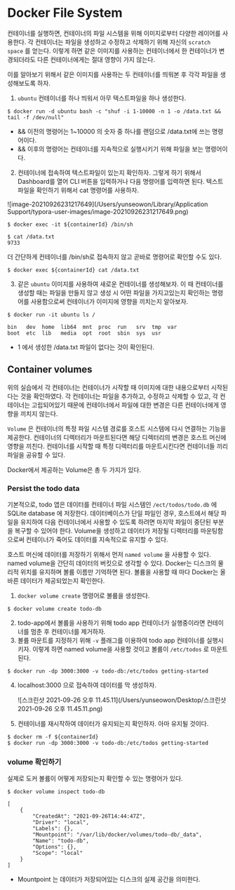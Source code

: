 # Docker File System

컨테이너를 실행하면, 컨테이너의 파일 시스템을 위해 이미지로부터 다양한 레이어를 사용한다. 각 컨테이너는 파일을 생성하고 수정하고 삭제하기 위해 자신의 `scratch space` 를 얻는다. 이렇게 하면 같은 이미지를 사용하는 컨테이너에서 한 컨테이너가 변경되더라도 다른 컨테이너에게는 절대 영향이 가지 않는다.



이를 알아보기 위해서 같은 이미지를 사용하는 두 컨테이너를 띄워본 후 각각 파일을 생성해보도록 하자.

1. `ubuntu` 컨테이너를 하나 띄워서 아무 텍스트파일을 하나 생성한다.

```shell
$ docker run -d ubuntu bash -c "shuf -i 1-10000 -n 1 -o /data.txt && tail -f /dev/null"
```

* && 이전의 명령어는 1~10000 의 숫자 중 하나를 랜덤으로 /data.txt에 쓰는 명령어이다.
* && 이후의 명령어는 컨테이너를 지속적으로 실행시키기 위해 파일을 보는 명령어이다.

2. 컨테이너에 접속하여 텍스트파일이 있는지 확인하자. 그렇게 하기 위해서 Dashboard를 열어 CLI 버튼을 입력하거나 다음 명령어를 입력하면 된다. 텍스트파일을 확인하기 위해서 cat 명령어를 사용하자.

![image-20210926231217649](/Users/yunseowon/Library/Application Support/typora-user-images/image-20210926231217649.png)

```shell
$ docker exec -it ${containerId} /bin/sh
```

```shell
$ cat /data.txt
9733
```

더 간단하게 컨테이너를 /bin/sh로 접속하지 않고 곧바로 명령어로 확인할 수도 있다.

```shell
$ docker exec ${containerId} cat /data.txt
```

3. 같은 `ubuntu` 이미지를 사용하여 새로운 컨테이너를 생성해보자. 이 때 컨테이너를 생성할 때는 파일을 만들지 않고 생성 시 어떤 파일을 가지고있는지 확인하는 명령어를 사용함으로써 컨테이너가 이미지에 영향을 끼치는지 알아보자.

```shell
$ docker run -it ubuntu ls /

bin   dev  home  lib64	mnt  proc  run	 srv  tmp  var
boot  etc  lib	 media	opt  root  sbin  sys  usr
```

* 1 에서 생성한 /data.txt 파일이 없다는 것이 확인된다. 



## Container volumes

위의 실습에서 각 컨테이너는 컨테이너가 시작할 때 이미지에 대한 내용으로부터 시작된다는 것을 확인하였다. 각 컨테이너는 파일을 추가하고, 수정하고 삭제할 수 있고, 각 컨테이너는 고립되어있기 때문에 컨테이너에서 파일에 대한 변경은 다른 컨테이너에게 영향을 끼치지 않는다. 

`Volume` 은 컨테이너의 특정 파일 시스템 경로를 호스트 시스템에 다시 연결하는 기능을 제공한다. 컨테이너의 디렉터리가 마운트된다면 해당 디렉터리의 변경은 호스트 머신에 영향을 끼친다. 컨테이너를 시작할 때 특정 디렉터리를 마운트시킨다면 컨테이너들 끼리 파일을 공유할 수 있다.

Docker에서 제공하는 Volume은 총 두 가지가 있다.



### Persist the todo data

기본적으로, todo 앱은 데이터를 컨테이너 파일 시스템인 `/ect/todos/todo.db` 에 SQLite database 에 저장한다. 데이터베이스가 단일 파일인 경우, 호스트에서 해당 파일을 유지하여 다음 컨테이너에서 사용할 수 있도록 하려면 마지막 파일이 중단된 부분을 복구할 수 있어야 한다. Volume을 생성하고 데이터가 저장될 디렉터리를 마운팅함으로써 컨테이너가 죽어도 데이터를 지속적으로 유지할 수 있다.

호스트 머신에 데이터를 저장하기 위해서 먼저 `named volume` 을 사용할 수 있다. named volume을 간단히 데이터의 버킷으로 생각할 수 있다. Docker는 디스크의 물리적 위치를 유지하며 볼륨 이름만 기억하면 된다. 볼륨을 사용할 때 마다 Docker는 올바른 데이터가 제공되었는지 확인한다.

1. `docker volume create` 명령어로 볼륨을 생성한다.

```shell
$ docker volume create todo-db
```

2. todo-app에서 볼륨을 사용하기 위해 todo app 컨테이너가 실행중이라면 컨테이너를 멈춘 후 컨테이너를 제거하자. 
3. 볼륨 마운트를 지정하기 위해 `-v` 플래그를 이용하여 todo app 컨테이너를 실행시키자. 이렇게 하면 named volume을 사용할 것이고 볼륨이 `/etc/todos` 로 마운트된다.

```shell
$ docker run -dp 3000:3000 -v todo-db:/etc/todos getting-started
```

4. localhost:3000 으로 접속하여 데이터를 막 생성하자.

   ![스크린샷 2021-09-26 오후 11.45.11](/Users/yunseowon/Desktop/스크린샷 2021-09-26 오후 11.45.11.png)

5. 컨테이너를 재시작하여 데이터가 유지되는지 확인하자. 아마 유지될 것이다.

```shell
$ docker rm -f ${containerId}
$ docker run -dp 3000:3000 -v todo-db:/etc/todos getting-started
```



### volume 확인하기

실제로 도커 볼륨이 어떻게 저장되는지 확인할 수 있는 명령어가 있다.

```shell
$ docker volume inspect todo-db

[
    {
        "CreatedAt": "2021-09-26T14:44:47Z",
        "Driver": "local",
        "Labels": {},
        "Mountpoint": "/var/lib/docker/volumes/todo-db/_data",
        "Name": "todo-db",
        "Options": {},
        "Scope": "local"
    }
]
```

* Mountpoint 는 데이터가 저장되어있는 디스크의 실제 공간을 의미한다. 



